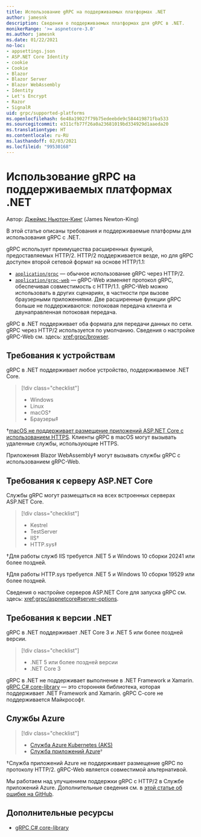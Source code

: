 ```yaml
---
title: Использование gRPC на поддерживаемых платформах .NET
author: jamesnk
description: Сведения о поддерживаемых платформах для gRPC в .NET.
monikerRange: '>= aspnetcore-3.0'
ms.author: jamesnk
ms.date: 01/22/2021
no-loc:
- appsettings.json
- ASP.NET Core Identity
- cookie
- Cookie
- Blazor
- Blazor Server
- Blazor WebAssembly
- Identity
- Let's Encrypt
- Razor
- SignalR
uid: grpc/supported-platforms
ms.openlocfilehash: 6e48a19027f79b75edeebde9c584419871fba533
ms.sourcegitcommit: e311cfb77f26a0a23681019bd334929d1aaeda20
ms.translationtype: HT
ms.contentlocale: ru-RU
ms.lasthandoff: 02/03/2021
ms.locfileid: "99530168"
---
```

# <a name="grpc-on-net-supported-platforms"></a>Использование gRPC на поддерживаемых платформах .NET

Автор: [Джеймс Ньютон-Кинг](https://twitter.com/jamesnk) (James Newton-King)

В этой статье описаны требования и поддерживаемые платформы для использования gRPC с .NET.

gRPC использует преимущества расширенных функций, предоставляемых HTTP/2. HTTP/2 поддерживается везде, но для gRPC доступен второй сетевой формат на основе HTTP/1.1:

* [`application/grpc`](https://github.com/grpc/grpc/blob/master/doc/PROTOCOL-HTTP2.md) — обычное использование gRPC через HTTP/2.
* [`application/grpc-web`](https://github.com/grpc/grpc/blob/master/doc/PROTOCOL-WEB.md) — gRPC-Web изменяет протокол gRPC, обеспечивая совместимость с HTTP/1.1. gRPC-Web можно использовать в других сценариях, в частности при вызове браузерными приложениями. Две расширенные функции gRPC больше не поддерживаются: потоковая передача клиента и двунаправленная потоковая передача.

gRPC в .NET поддерживает оба формата для передачи данных по сети. gRPC через HTTP/2 используется по умолчанию. Сведения о настройке gRPC-Web см. здесь: <xref:grpc/browser>.

## <a name="device-requirements"></a>Требования к устройствам

gRPC в .NET поддерживает любое устройство, поддерживаемое .NET Core.

> [!div class="checklist"]
>
> * Windows
> * Linux
> * macOS&dagger;
> * Браузеры&Dagger;

&dagger;[macOS не поддерживает размещение приложений ASP.NET Core с использованием HTTPS](xref:grpc/troubleshoot#unable-to-start-aspnet-core-grpc-app-on-macos). Клиенты gRPC в macOS могут вызывать удаленные службы, использующие HTTPS.

Приложения Blazor WebAssembly&Dagger; могут вызывать службы gRPC с использованием gRPC-Web.

## <a name="aspnet-core-server-requirements"></a>Требования к серверу ASP.NET Core

Службы gRPC могут размещаться на всех встроенных серверах ASP.NET Core.

> [!div class="checklist"]
>
> * Kestrel
> * TestServer
> * IIS&dagger;
> * HTTP.sys&Dagger;

&dagger;Для работы служб IIS требуется .NET 5 и Windows 10 сборки 20241 или более поздней.

&Dagger;Для работы HTTP.sys требуется .NET 5 и Windows 10 сборки 19529 или более поздней.

Сведения о настройке серверов ASP.NET Core для запуска gRPC см. здесь: <xref:grpc/aspnetcore#server-options>.

## <a name="net-version-requirements"></a>Требования к версии .NET

gRPC в .NET поддерживает .NET Core 3 и .NET 5 или более поздней версии.

> [!div class="checklist"]
>
> * .NET 5 или более поздней версии
> * .NET Core 3

gRPC в .NET не поддерживает выполнение в .NET Framework и Xamarin. [gRPC C# core-library](https://grpc.io/docs/languages/csharp/quickstart/) — это сторонняя библиотека, которая поддерживает .NET Framework and Xamarin. gRPC C-core не поддерживается Майкрософт.

## <a name="azure-services"></a>Службы Azure

> [!div class="checklist"]
>
> * [Служба Azure Kubernetes (AKS)](https://azure.microsoft.com/services/kubernetes-service/)
> * [Служба приложений Azure](https://azure.microsoft.com/services/app-service/)&dagger;

&dagger;Служба приложений Azure не поддерживает размещение gRPC по протоколу HTTP/2. gRPC-Web является совместимой альтернативой.

Мы работаем над улучшением поддержки gRPC с HTTP/2 в Службе приложений Azure. Дополнительные сведения см. в [этой статье об ошибке на GitHub](https://github.com/dotnet/AspNetCore/issues/9020).

## <a name="additional-resources"></a>Дополнительные ресурсы

* [gRPC C# core-library](https://grpc.io/docs/languages/csharp/quickstart/)
